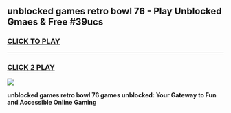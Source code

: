 
## unblocked games retro bowl 76 - Play Unblocked Gmaes & Free #39ucs
<h3>
<a href="https://news.freeplayer.one?title=unblocked_games_retro_bowl_76&ref=03M">CLICK TO PLAY</a></h3>
<hr>

<h3>
<a href="https://news.freeplayer.one?title=unblocked_games_retro_bowl_76&ref=03M">CLICK 2 PLAY</a>
  
</h3>

<a href="https://news.freeplayer.one?title=unblocked_games_retro_bowl_76&ref=03M"><img src="https://clearcache.store/games.png"></a>


**unblocked games retro bowl 76 games unblocked: Your Gateway to Fun and Accessible Online Gaming**
